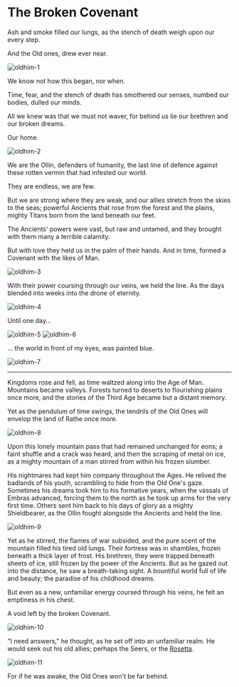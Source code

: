 # The Broken Covenant

Ash and smoke filled our lungs, as the stench of death weigh upon our every step.

And the Old ones, drew ever near.

<img src="https://d2hl7maqck52px.cloudfront.net/main-story/05-tales-of-aria/oldhim-1.webp" alt="oldhim-1" class="center">

We know not how this began, nor when.

Time, fear, and the stench of death has smothered our senses, numbed our bodies, dulled our minds.

All we knew was that we must not waver, for behind us lie our brethren and our broken dreams.

Our home.

<img src="https://d2hl7maqck52px.cloudfront.net/main-story/05-tales-of-aria/oldhim-2.webp" alt="oldhim-2" class="center">

We are the Ollin, defenders of humanity, the last line of defence against these rotten vermin that had infested our world.

They are endless, we are few.

But we are strong where they are weak, and our allies stretch from the skies to the seas; powerful Ancients that rose from the forest and the plains, mighty Titans born from the land beneath our feet.

The Ancients' powers were vast, but raw and untamed, and they brought with them many a terrible calamity.

But with love they held us in the palm of their hands. And in time, formed a Covenant with the likes of Man.

<img src="https://d2hl7maqck52px.cloudfront.net/main-story/05-tales-of-aria/oldhim-3.webp" alt="oldhim-3" class="center">

With their power coursing through our veins, we held the line. As the days blended into weeks into the drone of eternity.

<img src="https://d2hl7maqck52px.cloudfront.net/main-story/05-tales-of-aria/oldhim-4.webp" alt="oldhim-4" class="center">

Until one day...

<img src="https://d2hl7maqck52px.cloudfront.net/main-story/05-tales-of-aria/oldhim-5.webp" alt="oldhim-5" class="center">
<img src="https://d2hl7maqck52px.cloudfront.net/main-story/05-tales-of-aria/oldhim-6.webp" alt="oldhim-6" class="center">

... the world in front of my eyes, was painted blue.

<img src="https://d2hl7maqck52px.cloudfront.net/main-story/05-tales-of-aria/oldhim-7.webp" alt="oldhim-7" class="center">

---

Kingdoms rose and fell, as time waltzed along into the Age of Man. Mountains became valleys. Forests turned to deserts to flourishing plains once more, and the stories of the Third Age became but a distant memory.

Yet as the pendulum of time swings, the tendrils of the Old Ones will envelop the land of Rathe once more.

<img src="https://d2hl7maqck52px.cloudfront.net/main-story/05-tales-of-aria/oldhim-8.webp" alt="oldhim-8" class="center">

Upon this lonely mountain pass that had remained unchanged for eons; a faint shuffle and a crack was heard, and then the scraping of metal on ice, as a mighty mountain of a man stirred from within his frozen slumber.

His nightmares had kept him company throughout the Ages. He relived the badlands of his youth, scrambling to hide from the Old One's gaze. Sometimes his dreams took him to his formative years, when the vassals of Embras advanced, forcing them to the north as he took up arms for the very first time. Others sent him back to his days of glory as a mighty Shieldbearer, as the Ollin fought alongside the Ancients and held the line.

<img src="https://d2hl7maqck52px.cloudfront.net/main-story/05-tales-of-aria/oldhim-9.webp" alt="oldhim-9" class="center">

Yet as he stirred, the flames of war subsided, and the pure scent of the mountain filled his tired old lungs. Their fortress was in shambles, frozen beneath a thick layer of frost. His brethren, they were trapped beneath sheets of ice, still frozen by the power of the Ancients. But as he gazed out into the distance, he saw a breath-taking sight. A bountiful world full of life and beauty; the paradise of his childhood dreams.

But even as a new, unfamiliar energy coursed through his veins, he felt an emptiness in his chest.

A void left by the broken Covenant.

<img src="https://d2hl7maqck52px.cloudfront.net/main-story/05-tales-of-aria/oldhim-10.webp" alt="oldhim-10" class="center">

"I need answers," he thought, as he set off into an unfamiliar realm. He would seek out his old allies; perhaps the Seers, or the [Rosetta](~Rosetta).

<img src="https://d2hl7maqck52px.cloudfront.net/main-story/05-tales-of-aria/oldhim-11.webp" alt="oldhim-11" class="center">

For if he was awake, the Old Ones won't be far behind.

